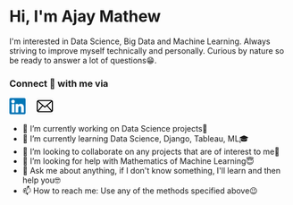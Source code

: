 # Hi, I'm Ajay Mathew

I'm interested in Data Science, Big Data and Machine Learning. Always striving to improve myself technically and personally. Curious by nature so be ready to answer a lot of questions😁.

### Connect :handshake: with me via
[![linkedin](https://github.com/ajaymathew522/ajaymathew522/blob/master/images/linkedin.png)](https://www.linkedin.com/in/ajaymathew522/) &nbsp;&nbsp;&nbsp; [![mail](https://github.com/ajaymathew522/ajaymathew522/blob/master/images/email.png)](mailto:ajaymathew522@gmail.com) &nbsp;&nbsp;&nbsp; 

- 🔭 I’m currently working on Data Science projects🎯
- 🌱 I’m currently learning Data Science, Django, Tableau, ML🎓
- 👯 I’m looking to collaborate on any projects that are of interest to me🤗
- 🤔 I’m looking for help with Mathematics of Machine Learning😇
- 💬 Ask me about anything, if I don't know something, I'll learn and then help you🤓
- 📫 How to reach me: Use any of the methods specified above😉




